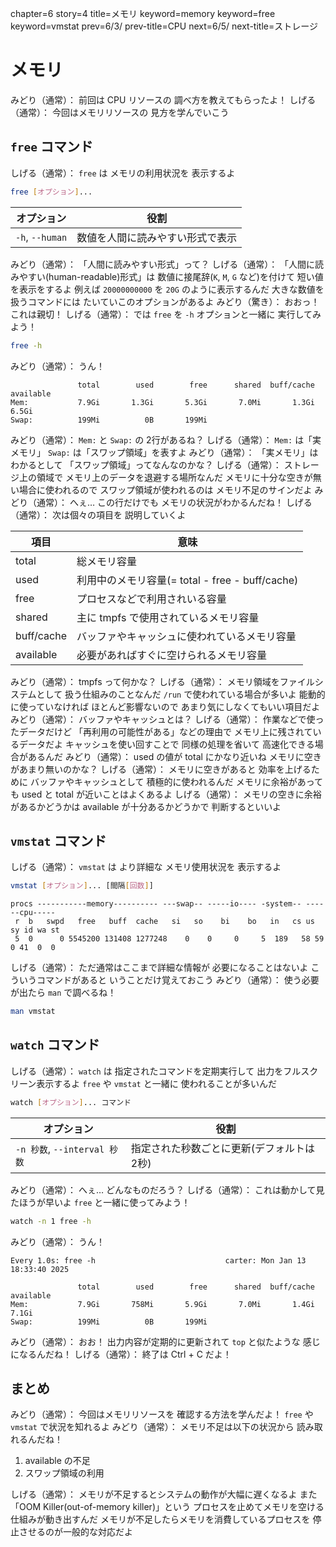 chapter=6
story=4
title=メモリ
keyword=memory
keyword=free
keyword=vmstat
prev=6/3/
prev-title=CPU
next=6/5/
next-title=ストレージ

# メモリ

みどり（通常）：
  前回は CPU リソースの
  調べ方を教えてもらったよ！
しげる（通常）：
  今回はメモリリソースの
  見方を学んでいこう

## `free` コマンド

しげる（通常）：
  `free` は
  メモリの利用状況を
  表示するよ

```bash
free [オプション]...
```

オプション      | 役割
--------------- | ----
`-h`, `--human` | 数値を人間に読みやすい形式で表示

みどり（通常）：
  「人間に読みやすい形式」って？
しげる（通常）：
  「人間に読みやすい(human-readable)形式」は
  数値に接尾辞(`K`, `M`, `G` など)を付けて
  短い値を表示をするよ
  例えば `20000000000` を
  `20G` のように表示するんだ
  大きな数値を扱うコマンドには
  たいていこのオプションがあるよ
みどり（驚き）：
  おおっ！
  これは親切！
しげる（通常）：
  では `free` を
  `-h` オプションと一緒に
  実行してみよう！

```bash
free -h
```

みどり（通常）：
  うん！

```console
               total        used        free      shared  buff/cache   available
Mem:           7.9Gi       1.3Gi       5.3Gi       7.0Mi       1.3Gi       6.5Gi
Swap:          199Mi          0B       199Mi
```

みどり（通常）：
  `Mem:` と
  `Swap:` の
  2行があるね？
しげる（通常）：
  `Mem:` は「実メモリ」
  `Swap:` は「スワップ領域」を表すよ
みどり（通常）：
  「実メモリ」はわかるとして
  「スワップ領域」ってなんなのかな？
しげる（通常）：
  ストレージ上の領域で
  メモリ上のデータを退避する場所なんだ
  メモリに十分な空きが無い場合に使われるので
  スワップ領域が使われるのは
  メモリ不足のサインだよ
みどり（通常）：
  へぇ…
  この行だけでも
  メモリの状況がわかるんだね！
しげる（通常）：
  次は個々の項目を
  説明していくよ

項目       | 意味
---------- | ----
total      | 総メモリ容量
used       | 利用中のメモリ容量(= total - free - buff/cache)
free       | プロセスなどで利用されいる容量
shared     | 主に tmpfs で使用されているメモリ容量
buff/cache | バッファやキャッシュに使われているメモリ容量
available  | 必要があればすぐに空けられるメモリ容量

みどり（通常）：
  tmpfs って何かな？
しげる（通常）：
  メモリ領域をファイルシステムとして
  扱う仕組みのことなんだ
  `/run` で使われている場合が多いよ
  能動的に使っていなければ
  ほとんど影響ないので
  あまり気にしなくてもいい項目だよ
みどり（通常）：
  バッファやキャッシュとは？
しげる（通常）：
  作業などで使ったデータだけど
  「再利用の可能性がある」などの理由で
  メモリ上に残されているデータだよ
  キャッシュを使い回すことで
  同様の処理を省いて
  高速化できる場合があるんだ
みどり（通常）：
  used の値が total にかなり近いね
  メモリに空きがあまり無いのかな？
しげる（通常）：
  メモリに空きがあると
  効率を上げるために
  バッファやキャッシュとして
  積極的に使われるんだ
  メモリに余裕があっても
  used と total が近いことはよくあるよ
しげる（通常）：
  メモリの空きに余裕があるかどうかは
  available が十分あるかどうかで
  判断するといいよ

## `vmstat` コマンド

しげる（通常）：
  `vmstat` は
  より詳細な
  メモリ使用状況を
  表示するよ

```bash
vmstat [オプション]... [間隔[回数]]
```

```console
procs -----------memory---------- ---swap-- -----io---- -system-- ------cpu-----
 r  b   swpd   free   buff  cache   si   so    bi    bo   in   cs us sy id wa st
 5  0      0 5545200 131408 1277248    0    0     0     5  189   58 59  0 41  0  0
```

しげる（通常）：
  ただ通常はここまで詳細な情報が
  必要になることはないよ
  こういうコマンドがあると
  いうことだけ覚えておこう
みどり（通常）：
  使う必要が出たら
  `man` で調べるね！

```bash
man vmstat
```

## `watch` コマンド

しげる（通常）：
  `watch` は
  指定されたコマンドを定期実行して
  出力をフルスクリーン表示するよ
  `free` や `vmstat` と一緒に
  使われることが多いんだ

```bash
watch [オプション]... コマンド
```

オプション                   | 役割
---------------------------- | ----
`-n 秒数`, `--interval 秒数` | 指定された秒数ごとに更新(デフォルトは2秒)

みどり（通常）：
  へぇ…
  どんなものだろう？
しげる（通常）：
  これは動かして見たほうが早いよ
  `free` と一緒に使ってみよう！

```bash
watch -n 1 free -h
```

みどり（通常）：
  うん！

```console
Every 1.0s: free -h                             carter: Mon Jan 13 18:33:40 2025

               total        used        free      shared  buff/cache   available
Mem:           7.9Gi       758Mi       5.9Gi       7.0Mi       1.4Gi       7.1Gi
Swap:          199Mi          0B       199Mi
```

みどり（通常）：
  おお！
  出力内容が定期的に更新されて
  `top` と似たような
  感じになるんだね！
しげる（通常）：
  終了は Ctrl + C だよ！

## まとめ

みどり（通常）：
  今回はメモリリソースを
  確認する方法を学んだよ！
  `free` や `vmstat` で状況を知れるよ
みどり（通常）：
  メモリ不足は以下の状況から
  読み取れるんだね！

1. available の不足
2. スワップ領域の利用

しげる（通常）：
  メモリが不足するとシステムの動作が大幅に遅くなるよ
  また「OOM Killer(out-of-memory killer)」という
  プロセスを止めてメモリを空ける仕組みが動き出すんだ
  メモリが不足したらメモリを消費しているプロセスを
  停止させるのが一般的な対応だよ

